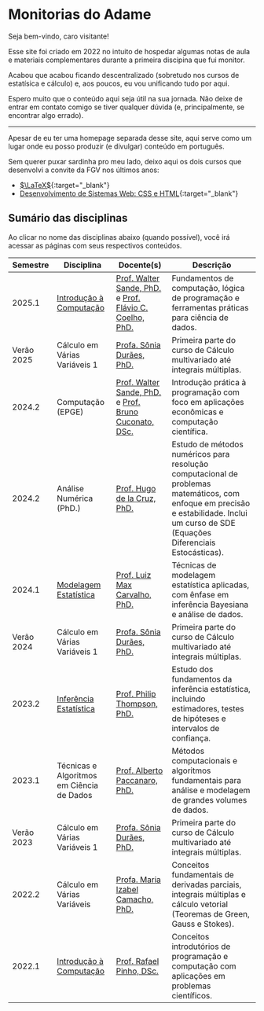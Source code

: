 # Monitorias do Adame

Seja bem-vindo, caro visitante!

Esse site foi criado em 2022 no intuito de hospedar algumas notas de aula e materiais complementares durante a primeira discipina que fui monitor.

Acabou que acabou ficando descentralizado (sobretudo nos cursos de estatísica e cálculo) e, aos poucos, eu vou unificando tudo por aqui.

Espero muito que o conteúdo aqui seja útil na sua jornada. Não deixe de entrar em contato comigo se tiver qualquer dúvida (e, principalmente, se encontrar algo errado).

---

Apesar de eu ter uma homepage separada desse site, aqui serve como um lugar onde eu posso produzir (e divulgar) conteúdo em português.

Sem querer puxar sardinha pro meu lado, deixo aqui os dois cursos que desenvolvi a convite da FGV nos últimos anos:

- [$\LaTeX$](https://educacao-executiva.fgv.br/cursos/online/curta-media-duracao-online/latex){:target="_blank"}
- [Desenvolvimento de Sistemas Web: CSS e HTML](https://educacao-executiva.fgv.br/cursos/online/curta-media-duracao-online/desenvolvimento-de-sistemas-web-css-e-html){:target="_blank"}


## Sumário das disciplinas

Ao clicar no nome das disciplinas abaixo (quando possível), você irá acessar as páginas com seus respectivos conteúdos.

| Semestre | Disciplina | Docente(s) | Descrição |
|----------| -----------| --------| ----------|
| 2025.1 | [Introdução à Computação](./2025/introcomp/home.md) | [Prof. Walter Sande, PhD.](http://lattes.cnpq.br/0289400810360557) e [Prof. Flávio C. Coelho, PhD.](http://lattes.cnpq.br/0309050626285266) | Fundamentos de computação, lógica de programação e ferramentas práticas para ciência de dados. |
| Verão 2025 | Cálculo em Várias Variáveis 1 | [Profa. Sônia Durães, PhD.](http://lattes.cnpq.br//0046639059059059879) | Primeira parte do curso de Cálculo multivariado até integrais múltiplas. |
| 2024.2 | Computação (EPGE)| [Prof. Walter Sande, PhD.](http://lattes.cnpq.br/0289400810360557) e [Prof. Bruno Cuconato, DSc.](http://lattes.cnpq.br/8519188062698430) | Introdução prática à programação com foco em aplicações econômicas e computação científica. |
| 2024.2 | Análise Numérica (PhD.) | [Prof. Hugo de la Cruz, PhD.](http://lattes.cnpq.br/0044915261354363) | Estudo de métodos numéricos para resolução computacional de problemas matemáticos, com enfoque em precisão e estabilidade. Inclui um curso de SDE (Equações Diferenciais Estocásticas). |
| 2024.1 | [Modelagem Estatística](https://github.com/maxbiostat/stats_modelling) | [Prof. Luiz Max Carvalho, PhD.](http://lattes.cnpq.br/7282202947621572) | Técnicas de modelagem estatística aplicadas, com ênfase em inferência Bayesiana e análise de dados. |
| Verão 2024 | Cálculo em Várias Variáveis 1 | [Profa. Sônia Durães, PhD.](http://lattes.cnpq.br//0046639059059059879) | Primeira parte do curso de Cálculo multivariado até integrais múltiplas. |
| 2023.2 | [Inferência Estatística](https://eadame.ovh/statistical-inference/) | [Prof. Philip Thompson, PhD.](https://lattes.cnpq.br/4986735811904412) | Estudo dos fundamentos da inferência estatística, incluindo estimadores, testes de hipóteses e intervalos de confiança. |
| 2023.1 | Técnicas e Algoritmos em Ciência de Dados | [Prof. Alberto Paccanaro, PhD.](http://lattes.cnpq.br/9819989502690120) | Métodos computacionais e algoritmos fundamentais para análise e modelagem de grandes volumes de dados. |
| Verão 2023 | Cálculo em Várias Variáveis 1 | [Profa. Sônia Durães, PhD.](http://lattes.cnpq.br//0046639059059059879) | Primeira parte do curso de Cálculo multivariado até integrais múltiplas. |
| 2022.2 | Cálculo em Várias Variáveis | [Profa. Maria Izabel Camacho, PhD.](http://lattes.cnpq.br/0206961561900999) | Conceitos fundamentais de derivadas parciais, integrais múltiplas e cálculo vetorial (Teoremas de Green, Gauss e Stokes). |
| 2022.1 | [Introdução à Computação](./2022/introcomp/home.md) | [Prof. Rafael Pinho, DSc.](http://lattes.cnpq.br/9828097913107361) | Conceitos introdutórios de programação e computação com aplicações em problemas científicos. |
